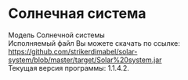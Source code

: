 # Солнечная система
Модель Солнечной системы</br>
Исполняемый файл Вы можете скачать по ссылке:</br>
https://github.com/strikerdimabel/solar-system/blob/master/target/Solar%20system.jar</br>
Текущая версия программы: 1.1.4.2.
